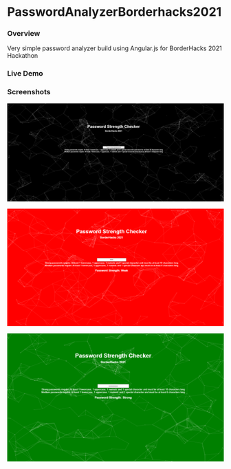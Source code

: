 # PasswordAnalyzerBorderhacks2021

### Overview 
Very simple password analyzer build using Angular.js for BorderHacks 2021 Hackathon

### Live Demo

### Screenshots
![Welcome Screen](./screenshots/screenshot_1.png)

![Weak Password Screen](./screenshots/screenshot_2.png)

![Strong Password Screen](./screenshots/screenshot_3.png)
